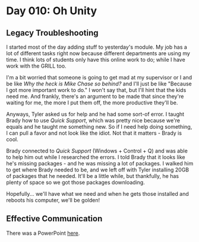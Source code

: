# Day 010: Oh Unity

## Legacy Troubleshooting

I started most of the day adding stuff to yesterday's module. My job has a lot of different tasks right now because different departments are using my time. I think lots of students only have this online work to do; while I have work with the GRILL too.

I'm a bit worried that someone is going to get mad at my supervisor or I and be like _Why the heck is Mike Chase so behind?_ and I'll just be like "Because I got more important work to do." I won't say that, but I'll hint that the kids need me. And frankly, there's an argument to be made that since they're waiting for me, the more I put them off, the more productive they'll be.

Anyways, Tyler asked us for help and he had some sort-of error. I taught Brady how to use _Quick Support_, which was pretty nice because we're equals and he taught me something new. So if I need help doing something, I can pull a favor and not look like the idiot. Not that it matters - Brady is cool.

Brady connected to _Quick Support_ \(Windows + Control + Q\) and was able to help him out while I researched the errors. I told Brady that it looks like he's missing packages - and he was missing a lot of packages. I walked him to get where Brady needed to be, and we left off with Tyler installing 20GB of packages that he needed. It'll be a little while, but thankfully, he has plenty of space so we got those packages downloading.

Hopefully... we'll have what we need and when he gets those installed and reboots his computer, we'll be golden!

## Effective Communication

There was a PowerPoint [here](https://www.dropbox.com/s/2mqmx0bwchxur15/Professional%20Communication%20in%20the%20AF%20Slides.pdf?dl=0).

